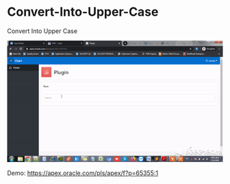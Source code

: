 # Convert-Into-Upper-Case
Convert Into Upper Case


![Screenshot](https://github.com/www-smithchain-com/Convert-Into-Upper-Case/blob/master/preview.gif?raw=true)

Demo: https://apex.oracle.com/pls/apex/f?p=65355:1
